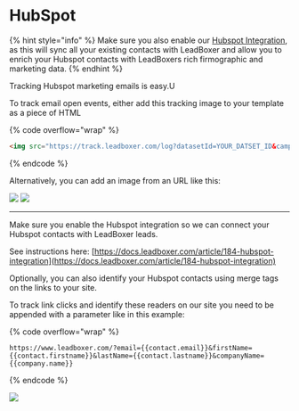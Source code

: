 # HubSpot

{% hint style="info" %}
Make sure you also enable our [Hubspot Integration](../../for-support/hubspot.md), as this will sync all your existing contacts with LeadBoxer and allow you to enrich your Hubspot contacts with LeadBoxers rich firmographic and marketing data.
{% endhint %}

Tracking Hubspot marketing emails is easy.U

To track email open events, either add this tracking image to your template as a piece of HTML

{% code overflow="wrap" %}
```html
<img src="https://track.leadboxer.com/log?datasetId=YOUR_DATSET_ID&campaign=Newsletter&email={{contact.email}}"/>
```
{% endcode %}

Alternatively, you can add an image from an URL  like this:

![](https://d33v4339jhl8k0.cloudfront.net/docs/assets/565e1cb7c697915b26a5c214/images/5d9f34c22c7d3a7e9ae25805/file-Z3n5jih2z8.png) ![](https://d33v4339jhl8k0.cloudfront.net/docs/assets/565e1cb7c697915b26a5c214/images/5d9f352f2c7d3a7e9ae2581d/file-AheGf4jI5H.png)

***

Make sure you enable the Hubspot integration so we can connect your Hubspot contacts with LeadBoxer leads.

See instructions here: [https://docs.leadboxer.com/article/184-hubspot-integration](https://docs.leadboxer.com/article/184-hubspot-integration)

Optionally, you can also identify your Hubspot contacts using merge tags on the links to your site.

To track link clicks and identify these readers on our site you need to be appended with a parameter like in this example:

{% code overflow="wrap" %}
```url
https://www.leadboxer.com/?email={{contact.email}}&firstName={{contact.firstname}}&lastName={{contact.lastname}}&companyName={{company.name}}
```
{% endcode %}

![](https://d33v4339jhl8k0.cloudfront.net/docs/assets/565e1cb7c697915b26a5c214/images/5d9f372404286364bc903d64/file-NstHPmk2UM.png)
